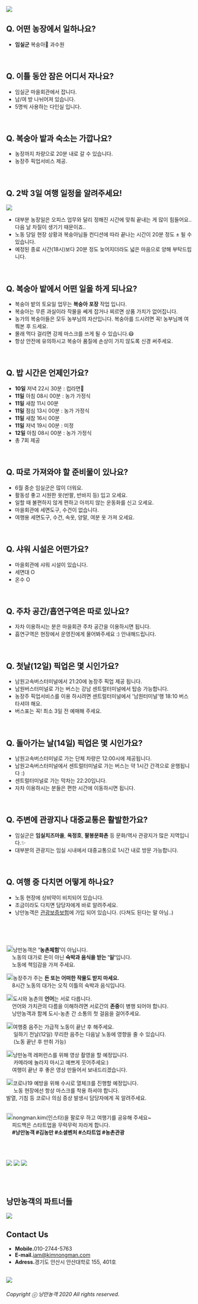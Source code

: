 <img src="https://raw.githubusercontent.com/SUWANKIM/season5/master/hello.png">

<br>

## Q. 어떤 농장에서 일하나요? 
- <b>임실군</b> 복숭아🍑 과수원

<br>

## Q. 이틀 동안 잠은 어디서 자나요? 
- 임실군 마을회관에서 잡니다.
- 남/여 방 나뉘어져 있습니다.
- 5명씩 사용하는 다인실 입니다.

<br>

## Q. 복숭아 밭과 숙소는 가깝나요?

- 농장까지 차량으로 20분 내로 갈 수 있습니다.
- 농장주 픽업서비스 제공.

<br>

## Q. 2박 3일 여행 일정을 알려주세요!

<img src="https://raw.githubusercontent.com/SUWANKIM/ReadMe_season4/master/proceeee.png">

- 대부분 농장일은 오피스 업무와 달리 정해진 시간에 맞춰 끝내는 게 많이 힘들어요.. 다음 날 차질이 생기기 때문이죠..
- 노동 당일 현장 상황과 복숭아님들 컨디션에 따라 끝나는 시간이 20분 정도 ± 될 수 있습니다.
- 예정된 종료 시간(18시)보다 20분 정도 늦어지더라도 넓은 마음으로 양해 부탁드립니다. 

<br>

## Q. 복숭아 밭에서 어떤 일을 하게 되나요?
 
- 복숭아 밭의 토요일 업무는 <b>복숭아 포장</b> 작업 입니다.<br> 
- 복숭아는 무른 과실이라 작물을 쎄게 잡거나 찌르면 상품 가치가 없어집니다.
- 농가의 복숭아들은 모두 농부님의 자산입니다. 복숭아를 드시려면 꼭! 농부님께 여쭤본 후 드세요.
- 몰래 먹다 걸리면 강제 마스크를 쓰게 될 수 있습니다.😷 
- 항상 안전에 유의하시고 복숭아 품질에 손상이 가지 않도록 신경 써주세요.

<br>

## Q. 밥 시간은 언제인가요? 

- <b>10일</b>  저녁 22시 30분 : 컵라면🍜
- <b>11일</b>  아침 08시 00분 : 농가 가정식
- <b>11일</b>  새참 11시 00분
- <b>11일</b>  점심 13시 00분 : 농가 가정식
- <b>11일</b>  새참 16시 00분
- <b>11일</b>  저녁 19시 00분 : 미정
- <b>12일</b>  아침 08시 00분 : 농가 가정식
- 총 7회 제공

<br>

## Q. 따로 가져와야 할 준비물이 있나요?

- 6월 중순 임실군은 많이 더워요.
- 활동성 좋고 시원한 옷(반팔, 반바지 등) 입고 오세요.
- 일할 때 불편하지 않게 편하고 아끼지 않는 운동화를 신고 오세요.
- 마을회관에 세면도구, 수건이 없습니다.
- 여행용 세면도구, 수건, 속옷, 양말, 여분 옷 가져 오세요. 

<br>

## Q. 샤워 시설은 어떤가요?

- 마을회관에 샤워 시설이 있습니다.
- 세면대 O
- 온수 O

<br>

## Q. 주차 공간/흡연구역은 따로 있나요?

- 자차 이용하시는 분은 마을회관 주차 공간을 이용하시면 됩니다.
- 흡연구역은 현장에서 운영진에게 물어봐주세요 :) 안내해드립니다.

<br>

## Q. 첫날(12일) 픽업은 몇 시인가요?

- 남원고속버스터미널에서 21:20에 농장주 픽업 제공 됩니다.
- 남원버스터미널로 가는 버스는 강남 센트럴터미널에서 탑승 가능합니다.
- 농장주 픽업서비스를 이용 하시려면 센트럴터미널에서 '남원터미널'행 18:10 버스 타셔야 해요.
- 버스표는 꼭! 최소 3일 전 예매해 주세요.

<br>

## Q. 돌아가는 날(14일) 픽업은 몇 시인가요?

- 남원고속버스터미널로 가는 단체 차량은 12:00시에 제공됩니다.
- 남원고속버스터미널에서 센트럴터미널로 가는 버스는 약 1시간 간격으로 운행됩니다 :)
- 센트럴터미널로 가는 막차는 22:20입니다.
- 자차 이용하시는 분들은 편한 시간에 이동하시면 됩니다.

<br>

## Q. 주변에 관광지나 대중교통은 활발한가요?

- 임실군은 <b>임실치즈마을</b>, <b>옥정호</b>, <b>팔봉문화촌</b> 등 문화/역사 관광지가 많은 지역입니다.✨
- 대부분의 관광지는 임실 시내에서 대중교통으로 1시간 내로 방문 가능합니다. 

<br>

## Q. 여행 중 다치면 어떻게 하나요?

- 노동 현장에 상비약이 비치되어 있습니다. 
- 조금이라도 다치면 담당자에게 바로 알려주세요.
- 낭만농객은 [관광보증보험](https://raw.githubusercontent.com/SUWANKIM/ReadMe/master/insurance.png)에 가입 되어 있습니다. (다쳐도 된다는 말 아님..)

<br>
<br>
<br>

<p><img src="https://raw.githubusercontent.com/SUWANKIM/ReadMe/master/pin.jpg" alt="라라라" 
        width="18" height="18">낭만농객은 <b>'농촌체험'</b>이 아닙니다. <br>&nbsp;&nbsp;&nbsp;&nbsp;노동의 대가로 돈이 아닌 <b>숙박과 음식을 받는 '일'</b>입니다. <br>&nbsp;&nbsp;&nbsp;&nbsp;노동에 책임감을 가져 주세요.</p>



<p><img src="https://raw.githubusercontent.com/SUWANKIM/ReadMe/master/pin.jpg" alt="라라라" 
        width="18" height="18">농장주가 주는 <b>돈 또는 어떠한 작물도 받지 마세요.</b> <br>&nbsp;&nbsp;&nbsp;&nbsp;8시간 노동의 대가는 오직 이틀의 숙박과 음식입니다.</p>
        


<p><img src="https://raw.githubusercontent.com/SUWANKIM/ReadMe/master/pin.jpg" alt="라라라" 
        width="18" height="18">도시와 농촌의 <b>언어</b>는 서로 다릅니다.<br>&nbsp;&nbsp;&nbsp;&nbsp;언어와 가치관의 다름을 이해하려면 서로간의 <b>존중</b>이 병행 되어야 합니다.<br>&nbsp;&nbsp;&nbsp;&nbsp;낭만농객과 함께 도시-농촌 간 소통의 첫 걸음을 걸어주세요.</p>

<p><img src="https://raw.githubusercontent.com/SUWANKIM/ReadMe/master/pin.jpg" alt="라라라" 
        width="18" height="18">여행중 음주는 가급적 노동이 끝난 후 해주세요. <br>&nbsp;&nbsp;&nbsp;&nbsp; 일하기 전날(12일) 무리한 음주는 다음날 노동에 영향을 줄 수 있습니다. <br>&nbsp;&nbsp;&nbsp;&nbsp; (노동 끝난 후 만취 가능) </p>
        
        
<p><img src="https://raw.githubusercontent.com/SUWANKIM/ReadMe/master/pin.jpg" alt="라라라" 
        width="18" height="18">낭만농객 레퍼런스를 위해 영상 촬영을 할 예정입니다.<br>&nbsp;&nbsp;&nbsp;&nbsp; 카메라에 놀라지 마시고 예쁘게 웃어주세요:) <br>&nbsp;&nbsp;&nbsp;&nbsp;여행이 끝난 후 좋은 영상 만들어서 보내드리겠습니다.</p>
      
        
<p><img src="https://raw.githubusercontent.com/SUWANKIM/ReadMe/master/pin.jpg" alt="라라라" 
        width="18" height="18">코로나19 예방을 위해 수시로 열체크를 진행할 예정입니다.<br>&nbsp;&nbsp;&nbsp;&nbsp; 노동 현장에선 항상 마스크를 착용 하셔야 합니다. <br> 발열, 기침 등 코로나 의심 증상 발생시 담당자에게 꼭 알려주세요. <br>&nbsp;&nbsp;&nbsp;&nbsp;</p>


<p><img src="https://raw.githubusercontent.com/SUWANKIM/ReadMe/master/pin.jpg" alt="라라라" 
       width="18" height="18">nongman.kim(인스타)을 팔로우 하고 여행기를 공유해 주세요~<br>&nbsp;&nbsp;&nbsp;&nbsp;피드백은 스타트업을 무럭무럭 자라게 합니다.<br>&nbsp;&nbsp;&nbsp;&nbsp;<b>#낭만농객 #김농만 #소셜벤처 #스타트업 #농촌관광 </b><br>&nbsp;&nbsp;&nbsp;&nbsp; </p>        

<br>
<br>

<img src="https://raw.githubusercontent.com/SUWANKIM/ReadMe_season4/master/p1.png">
<img src="https://raw.githubusercontent.com/SUWANKIM/ReadMe_season4/master/p2.png">
<img src="https://raw.githubusercontent.com/SUWANKIM/ReadMe_season4/master/p3.png">

<br><br>


## 낭만농객의 파트너들

<img src="https://raw.githubusercontent.com/SUWANKIM/ReadMe_season4/master/partners.png">

<br>

## Contact Us

- <b>Mobile.</b>010-2744-5763
- <b>E-mail.</b>iam@kimnongman.com
- <b>Adress.</b>경기도 안산시 안산대학로 155, 401호

<br>


<img src="https://raw.githubusercontent.com/SUWANKIM/ReadMe/master/under_pin.png">



<h6>Copyright ⓒ 낭만농객 2020 All rights reserved.</h6>
